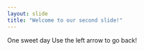 ```yaml
---
layout: slide
title: "Welcome to our second slide!"
---
```

One sweet day
Use the left arrow to go back!
